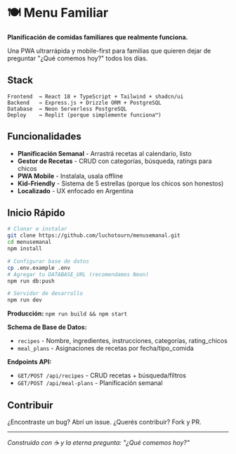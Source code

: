 # 🍽️ Menu Familiar

**Planificación de comidas familiares que realmente funciona.**

Una PWA ultrarrápida y mobile-first para familias que quieren dejar de preguntar "¿Qué comemos hoy?" todos los días.

## Stack

```
Frontend  → React 18 + TypeScript + Tailwind + shadcn/ui
Backend   → Express.js + Drizzle ORM + PostgreSQL  
Database  → Neon Serverless PostgreSQL
Deploy    → Replit (porque simplemente funciona™)
```

## Funcionalidades

- **Planificación Semanal** - Arrastrá recetas al calendario, listo
- **Gestor de Recetas** - CRUD con categorías, búsqueda, ratings para chicos
- **PWA Mobile** - Instalala, usala offline
- **Kid-Friendly** - Sistema de 5 estrellas (porque los chicos son honestos)
- **Localizado** - UX enfocado en Argentina

## Inicio Rápido

```bash
# Clonar e instalar
git clone https://github.com/luchotourn/menusemanal.git
cd menusemanal
npm install

# Configurar base de datos
cp .env.example .env
# Agregar tu DATABASE_URL (recomendamos Neon)
npm run db:push

# Servidor de desarrollo
npm run dev
```

**Producción:** `npm run build && npm start`


**Schema de Base de Datos:**
- `recipes` - Nombre, ingredientes, instrucciones, categorías, rating_chicos
- `meal_plans` - Asignaciones de recetas por fecha/tipo_comida

**Endpoints API:**
- `GET/POST /api/recipes` - CRUD recetas + búsqueda/filtros
- `GET/POST /api/meal-plans` - Planificación semanal

## Contribuir

¿Encontraste un bug? Abrí un issue. ¿Querés contribuir? Fork y PR.

---

*Construido con ☕ y la eterna pregunta: "¿Qué comemos hoy?"*
